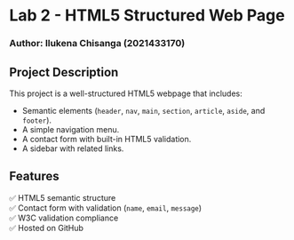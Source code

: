 # Lab 2 - HTML5 Structured Web Page  
### Author: Ilukena Chisanga (2021433170)  

## Project Description  
This project is a well-structured HTML5 webpage that includes:  
- Semantic elements (`header`, `nav`, `main`, `section`, `article`, `aside`, and `footer`).  
- A simple navigation menu.  
- A contact form with built-in HTML5 validation.  
- A sidebar with related links.  

## Features  
✅ HTML5 semantic structure  
✅ Contact form with validation (`name`, `email`, `message`)  
✅ W3C validation compliance  
✅ Hosted on GitHub  
